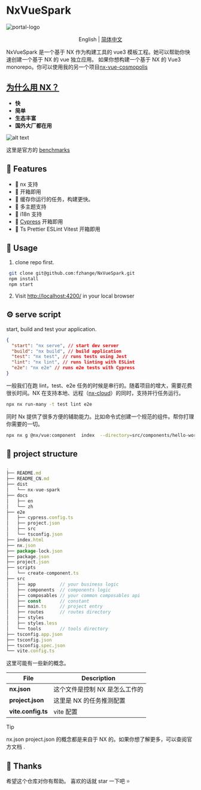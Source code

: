 # NxVueSpark

![portal-logo](https://s1.imagehub.cc/images/2024/03/13/9a73d8333d97ee2a760e2680dce92c0d.png)

<div>
  <p align="center">
    English | <a href="./README_CN.md">简体中文</a>
  </p>
</div>

NxVueSpark 是一个基于 NX 作为构建工具的 vue3 模板工程。她可以帮助你快速创建一个基于 NX 的 vue 独立应用。
如果你想构建一个基于 NX 的 Vue3 monorepo。你可以使用我的另一个项目[nx-vue-cosmopolis](https://github.com/fzhange/nx-vue-cosmopolis)

## [为什么用 NX？](./docs/zh/why.md)

- **快**
- **简单**
- **生态丰富**
- **国外大厂都在用**

![alt text](./docs/zh/images/ts-benchmark.gif)

这里是官方的 [benchmarks](https://nx.dev/showcase/benchmarks)

## 🚀 Features

- 💪 nx 支持
- 💪 开箱即用
- 💪 缓存你运行的任务，构建更快。
- 💪 多主题支持
- 💪 i18n 支持
- 💪 [Cypress](https://www.cypress.io/) 开箱即用
- 💪 Ts Prettier ESLint Vitest 开箱即用

## 🦄 Usage

1. clone repo first.

```bash
 git clone git@github.com:fzhange/NxVueSpark.git
 npm install
 npm start
```

2. Visit <http://localhost:4200/> in your local browser

## ⚙ serve script

start, build and test your application.

```json
{
  "start": "nx serve", // start dev server
  "build": "nx build", // build application
  "test": "nx test", // runs tests using Jest
  "lint": "nx lint", // runs linting with ESLint
  "e2e": "nx e2e" // runs e2e tests with Cypress
}
```

一般我们在跑 lint，test、e2e 任务的时候是串行的。随着项目的增大，需要花费很长时间。NX 在支持本地、远程（[nx-cloud](https://nx.app/)）的同时，支持并行任务运行。

```bash
npx nx run-many -t test lint e2e
```

同时 Nx 提供了很多方便的辅助能力。比如命令式创建一个规范的组件。帮你打理你需要的一切。

```bash
npx nx g @nx/vue:component  index  --directory=src/components/hello-world
```

## 🌲 project structure

```ts
.
├── README.md
├── README_CN.md
├── dist
│   └── nx-vue-spark
├── docs
│   ├── en
│   └── zh
├── e2e
│   ├── cypress.config.ts
│   ├── project.json
│   ├── src
│   └── tsconfig.json
├── index.html
├── nx.json
├── package-lock.json
├── package.json
├── project.json
├── scripts
│   └── create-component.ts
├── src
│   ├── app         // your business logic
│   ├── components  // components logic
│   ├── composables // your common composables api
│   ├── const       // constant
│   ├── main.ts     // project entry
│   ├── routes      // routes directory
│   ├── styles
│   ├── styles.less
│   └── tools       // tools directory
├── tsconfig.app.json
├── tsconfig.json
├── tsconfig.spec.json
└── vite.config.ts
```

这里可能有一些新的概念。

| **File**           | **Description**                |
| ------------------ | ------------------------------ |
| **nx.json**        | 这个文件是控制 NX 是怎么工作的 |
| **project.json**   | 这里是 NX 的任务推测配置       |
| **vite.config.ts** | vite 配置                      |

> [!TIP]
> nx.json project.json 的概念都是来自于 NX 的。如果你想了解更多，可以查阅官方文档 .

## 🌸 Thanks

希望这个仓库对你有帮助。
喜欢的话就 star 一下吧 ⭐️
